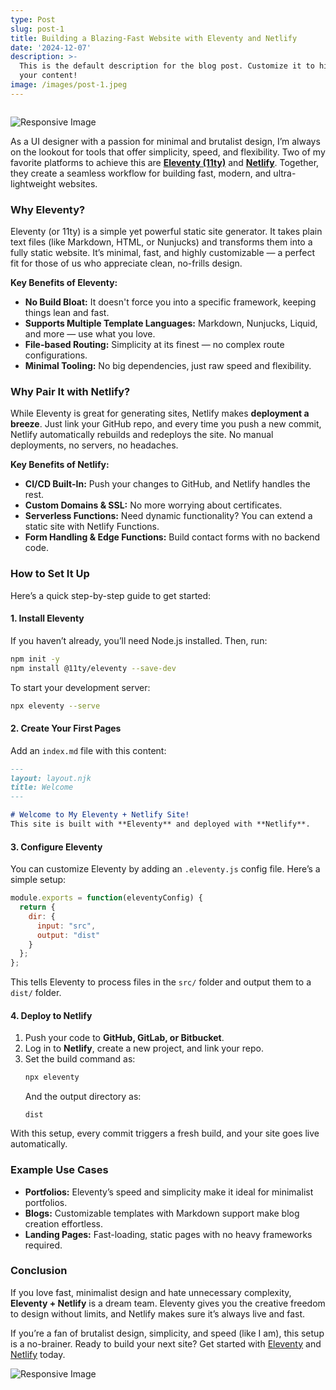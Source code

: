 ```yaml
---
type: Post
slug: post-1
title: Building a Blazing-Fast Website with Eleventy and Netlify
date: '2024-12-07'
description: >-
  This is the default description for the blog post. Customize it to highlight
  your content!
image: /images/post-1.jpeg
---
```

<script src="https://unpkg.com/cloudinary-core@latest/cloudinary-core-shrinkwrap.js" type="text/javascript">
</script>
<img data-src="https://res.cloudinary.com/paulapplegate-com/image/upload/c_limit,w_auto/f_auto,q_auto/v1748952359/priey9txfokhpkfl60le.jpg"
class="cld-responsive">
<script type="text/javascript">
  var cl = cloudinary.Cloudinary.new({
    cloud_name: "paulapplegate-com"
  });
  cl.responsive();
</script>


<picture class="responsive-picture">
  <source media="(min-width: 1200px)"
          type="image/jxl"
          sizes="40vw"                                                                                                                             srcset="https://res.cloudinary.com/paulapplegate-com/image/upload/g_auto,dpr_1.0,c_scale,w_250/v1750561219/yjmppw5bx5jrrurzkphi.jxl 250w,                                                                                                                                         https://res.cloudinary.com/paulapplegate-com/image/upload/g_auto,dpr_2.0,c_scale,w_250/v1750561219/yjmppw5bx5jrrurzkphi.jxl 500w,
          https://res.cloudinary.com/paulapplegate-com/image/upload/g_auto,dpr_1.0,c_scale,w_478/v1750561219/yjmppw5bx5jrrurzkphi.jxl 478w,                                                                                                                                                 https://res.cloudinary.com/paulapplegate-com/image/upload/g_auto,dpr_2.0,c_scale,w_478/v1750561219/yjmppw5bx5jrrurzkphi.jxl 956w,                                                                                                                                                 https://res.cloudinary.com/paulapplegate-com/image/upload/g_auto,dpr_1.0,c_scale,w_585/v1750561219/yjmppw5bx5jrrurzkphi.jxl 585w,                                                                                                                                                 https://res.cloudinary.com/paulapplegate-com/image/upload/g_auto,dpr_2.0,c_scale,w_585/v1750561219/yjmppw5bx5jrrurzkphi.jxl 1170w,                                                                                                                                                https://res.cloudinary.com/paulapplegate-com/image/upload/g_auto,dpr_1.0,c_scale,w_1201/v1750561219/yjmppw5bx5jrrurzkphi.jxl 1201w,
          https://res.cloudinary.com/paulapplegate-com/image/upload/g_auto,dpr_2.0,c_scale,w_1201/v1750561219/yjmppw5bx5jrrurzkphi.jxl 2402w,
          https://res.cloudinary.com/paulapplegate-com/image/upload/g_auto,dpr_1.0,c_scale,w_1422/v1750561219/yjmppw5bx5jrrurzkphi.jxl 1422w,
          https://res.cloudinary.com/paulapplegate-com/image/upload/g_auto,dpr_2.0,c_scale,w_1422/v1750561219/yjmppw5bx5jrrurzkphi.jxl 2844w,
          https://res.cloudinary.com/paulapplegate-com/image/upload/g_auto,dpr_1.0,c_scale,w_2037/v1750561219/yjmppw5bx5jrrurzkphi.jxl 2037w,
          https://res.cloudinary.com/paulapplegate-com/image/upload/g_auto,dpr_2.0,c_scale,w_2037/v1750561219/yjmppw5bx5jrrurzkphi.jxl 4074w,
          https://res.cloudinary.com/paulapplegate-com/image/upload/g_auto,dpr_1.0,c_scale,w_2150/v1750561219/yjmppw5bx5jrrurzkphi.jxl 2150w,
          https://res.cloudinary.com/paulapplegate-com/image/upload/g_auto,dpr_2.0,c_scale,w_2150/v1750561219/yjmppw5bx5jrrurzkphi.jxl 4300w">
  <source media="(min-width: 1200px)"                                                                                                              type="image/avif"
          sizes="40vw"                                                                                                                             srcset="https://res.cloudinary.com/paulapplegate-com/image/upload/g_auto,dpr_1.0,c_scale,w_250/v1750561219/yjmppw5bx5jrrurzkphi.avif 250w,                                                                                                                                        https://res.cloudinary.com/paulapplegate-com/image/upload/g_auto,dpr_2.0,c_scale,w_250/v1750561219/yjmppw5bx5jrrurzkphi.avif 500w,                                                                                                                                                https://res.cloudinary.com/paulapplegate-com/image/upload/g_auto,dpr_1.0,c_scale,w_478/v1750561219/yjmppw5bx5jrrurzkphi.avif 478w,                                                                                                                                                https://res.cloudinary.com/paulapplegate-com/image/upload/g_auto,dpr_2.0,c_scale,w_478/v1750561219/yjmppw5bx5jrrurzkphi.avif 956w,                                                                                                                                                https://res.cloudinary.com/paulapplegate-com/image/upload/g_auto,dpr_1.0,c_scale,w_585/v1750561219/yjmppw5bx5jrrurzkphi.avif 585w,
          https://res.cloudinary.com/paulapplegate-com/image/upload/g_auto,dpr_2.0,c_scale,w_585/v1750561219/yjmppw5bx5jrrurzkphi.avif 1170w,
          https://res.cloudinary.com/paulapplegate-com/image/upload/g_auto,dpr_1.0,c_scale,w_1201/v1750561219/yjmppw5bx5jrrurzkphi.avif 1201w,
          https://res.cloudinary.com/paulapplegate-com/image/upload/g_auto,dpr_2.0,c_scale,w_1201/v1750561219/yjmppw5bx5jrrurzkphi.avif 2402w,
          https://res.cloudinary.com/paulapplegate-com/image/upload/g_auto,dpr_1.0,c_scale,w_1422/v1750561219/yjmppw5bx5jrrurzkphi.avif 1422w,
          https://res.cloudinary.com/paulapplegate-com/image/upload/g_auto,dpr_2.0,c_scale,w_1422/v1750561219/yjmppw5bx5jrrurzkphi.avif 2844w,
          https://res.cloudinary.com/paulapplegate-com/image/upload/g_auto,dpr_1.0,c_scale,w_2037/v1750561219/yjmppw5bx5jrrurzkphi.avif 2037w,
          https://res.cloudinary.com/paulapplegate-com/image/upload/g_auto,dpr_2.0,c_scale,w_2037/v1750561219/yjmppw5bx5jrrurzkphi.avif 4074w,
          https://res.cloudinary.com/paulapplegate-com/image/upload/g_auto,dpr_1.0,c_scale,w_2150/v1750561219/yjmppw5bx5jrrurzkphi.avif 2150w,
          https://res.cloudinary.com/paulapplegate-com/image/upload/g_auto,dpr_2.0,c_scale,w_2150/v1750561219/yjmppw5bx5jrrurzkphi.avif 4300w">
  <source media="(min-width: 1200px)"
          type="image/webp"
          sizes="40vw"
          srcset="https://res.cloudinary.com/paulapplegate-com/image/upload/g_auto,dpr_1.0,c_scale,w_250/v1750561219/yjmppw5bx5jrrurzkphi.webp 250w,
          https://res.cloudinary.com/paulapplegate-com/image/upload/g_auto,dpr_2.0,c_scale,w_250/v1750561219/yjmppw5bx5jrrurzkphi.webp 500w,
          https://res.cloudinary.com/paulapplegate-com/image/upload/g_auto,dpr_1.0,c_scale,w_478/v1750561219/yjmppw5bx5jrrurzkphi.webp 478w,
          https://res.cloudinary.com/paulapplegate-com/image/upload/g_auto,dpr_2.0,c_scale,w_478/v1750561219/yjmppw5bx5jrrurzkphi.webp 956w,
          https://res.cloudinary.com/paulapplegate-com/image/upload/g_auto,dpr_1.0,c_scale,w_585/v1750561219/yjmppw5bx5jrrurzkphi.webp 585w,
          https://res.cloudinary.com/paulapplegate-com/image/upload/g_auto,dpr_2.0,c_scale,w_585/v1750561219/yjmppw5bx5jrrurzkphi.webp 1170w,
          https://res.cloudinary.com/paulapplegate-com/image/upload/g_auto,dpr_1.0,c_scale,w_1201/v1750561219/yjmppw5bx5jrrurzkphi.webp 1201w,
          https://res.cloudinary.com/paulapplegate-com/image/upload/g_auto,dpr_2.0,c_scale,w_1201/v1750561219/yjmppw5bx5jrrurzkphi.webp 2402w,
          https://res.cloudinary.com/paulapplegate-com/image/upload/g_auto,dpr_1.0,c_scale,w_1422/v1750561219/yjmppw5bx5jrrurzkphi.webp 1422w,
          https://res.cloudinary.com/paulapplegate-com/image/upload/g_auto,dpr_2.0,c_scale,w_1422/v1750561219/yjmppw5bx5jrrurzkphi.webp 2844w,
          https://res.cloudinary.com/paulapplegate-com/image/upload/g_auto,dpr_1.0,c_scale,w_2037/v1750561219/yjmppw5bx5jrrurzkphi.webp 2037w,
          https://res.cloudinary.com/paulapplegate-com/image/upload/g_auto,dpr_2.0,c_scale,w_2037/v1750561219/yjmppw5bx5jrrurzkphi.webp 4074w,
          https://res.cloudinary.com/paulapplegate-com/image/upload/g_auto,dpr_1.0,c_scale,w_2150/v1750561219/yjmppw5bx5jrrurzkphi.webp 2150w,
          https://res.cloudinary.com/paulapplegate-com/image/upload/g_auto,dpr_2.0,c_scale,w_2150/v1750561219/yjmppw5bx5jrrurzkphi.webp 4300w">
  <source media="(min-width: 1200px)"
          type="image/jpeg"
          sizes="40vw"
          srcset="https://res.cloudinary.com/paulapplegate-com/image/upload/g_auto,dpr_1.0,c_scale,w_250/v1750561219/yjmppw5bx5jrrurzkphi.jpeg 250w,
          https://res.cloudinary.com/paulapplegate-com/image/upload/g_auto,dpr_2.0,c_scale,w_250/v1750561219/yjmppw5bx5jrrurzkphi.jpeg 500w,
          https://res.cloudinary.com/paulapplegate-com/image/upload/g_auto,dpr_1.0,c_scale,w_478/v1750561219/yjmppw5bx5jrrurzkphi.jpeg 478w,
          https://res.cloudinary.com/paulapplegate-com/image/upload/g_auto,dpr_2.0,c_scale,w_478/v1750561219/yjmppw5bx5jrrurzkphi.jpeg 956w,
          https://res.cloudinary.com/paulapplegate-com/image/upload/g_auto,dpr_1.0,c_scale,w_585/v1750561219/yjmppw5bx5jrrurzkphi.jpeg 585w,
          https://res.cloudinary.com/paulapplegate-com/image/upload/g_auto,dpr_2.0,c_scale,w_585/v1750561219/yjmppw5bx5jrrurzkphi.jpeg 1170w,
          https://res.cloudinary.com/paulapplegate-com/image/upload/g_auto,dpr_1.0,c_scale,w_1201/v1750561219/yjmppw5bx5jrrurzkphi.jpeg 1201w,
          https://res.cloudinary.com/paulapplegate-com/image/upload/g_auto,dpr_2.0,c_scale,w_1201/v1750561219/yjmppw5bx5jrrurzkphi.jpeg 2402w,
          https://res.cloudinary.com/paulapplegate-com/image/upload/g_auto,dpr_1.0,c_scale,w_1422/v1750561219/yjmppw5bx5jrrurzkphi.jpeg 1422w,
          https://res.cloudinary.com/paulapplegate-com/image/upload/g_auto,dpr_2.0,c_scale,w_1422/v1750561219/yjmppw5bx5jrrurzkphi.jpeg 2844w,
          https://res.cloudinary.com/paulapplegate-com/image/upload/g_auto,dpr_1.0,c_scale,w_2037/v1750561219/yjmppw5bx5jrrurzkphi.jpeg 2037w,
          https://res.cloudinary.com/paulapplegate-com/image/upload/g_auto,dpr_2.0,c_scale,w_2037/v1750561219/yjmppw5bx5jrrurzkphi.jpeg 4074w,
          https://res.cloudinary.com/paulapplegate-com/image/upload/g_auto,dpr_1.0,c_scale,w_2150/v1750561219/yjmppw5bx5jrrurzkphi.jpeg 2150w,
          https://res.cloudinary.com/paulapplegate-com/image/upload/g_auto,dpr_2.0,c_scale,w_2150/v1750561219/yjmppw5bx5jrrurzkphi.jpeg 4300w">
  <source media="(min-width: 992px) and (max-width: 1199px)"
          type="image/jxl"
          sizes="60vw"
          srcset="https://res.cloudinary.com/paulapplegate-com/image/upload/ar_16:9,c_fill,g_auto,dpr_1.0,c_scale,w_250/v1750561219/yjmppw5bx5jrrurzkphi.jxl 250w,
          https://res.cloudinary.com/paulapplegate-com/image/upload/ar_16:9,c_fill,g_auto,dpr_2.0,c_scale,w_250/v1750561219/yjmppw5bx5jrrurzkphi.jxl 500w,
          https://res.cloudinary.com/paulapplegate-com/image/upload/ar_16:9,c_fill,g_auto,dpr_1.0,c_scale,w_478/v1750561219/yjmppw5bx5jrrurzkphi.jxl 478w,
          https://res.cloudinary.com/paulapplegate-com/image/upload/ar_16:9,c_fill,g_auto,dpr_2.0,c_scale,w_478/v1750561219/yjmppw5bx5jrrurzkphi.jxl 956w,
          https://res.cloudinary.com/paulapplegate-com/image/upload/ar_16:9,c_fill,g_auto,dpr_1.0,c_scale,w_585/v1750561219/yjmppw5bx5jrrurzkphi.jxl 585w,
          https://res.cloudinary.com/paulapplegate-com/image/upload/ar_16:9,c_fill,g_auto,dpr_2.0,c_scale,w_585/v1750561219/yjmppw5bx5jrrurzkphi.jxl 1170w,
          https://res.cloudinary.com/paulapplegate-com/image/upload/ar_16:9,c_fill,g_auto,dpr_1.0,c_scale,w_1201/v1750561219/yjmppw5bx5jrrurzkphi.jxl 1201w,
          https://res.cloudinary.com/paulapplegate-com/image/upload/ar_16:9,c_fill,g_auto,dpr_2.0,c_scale,w_1201/v1750561219/yjmppw5bx5jrrurzkphi.jxl 2402w,
          https://res.cloudinary.com/paulapplegate-com/image/upload/ar_16:9,c_fill,g_auto,dpr_1.0,c_scale,w_1422/v1750561219/yjmppw5bx5jrrurzkphi.jxl 1422w,
          https://res.cloudinary.com/paulapplegate-com/image/upload/ar_16:9,c_fill,g_auto,dpr_2.0,c_scale,w_1422/v1750561219/yjmppw5bx5jrrurzkphi.jxl 2844w,
          https://res.cloudinary.com/paulapplegate-com/image/upload/ar_16:9,c_fill,g_auto,dpr_1.0,c_scale,w_2037/v1750561219/yjmppw5bx5jrrurzkphi.jxl 2037w,
          https://res.cloudinary.com/paulapplegate-com/image/upload/ar_16:9,c_fill,g_auto,dpr_2.0,c_scale,w_2037/v1750561219/yjmppw5bx5jrrurzkphi.jxl 4074w,
          https://res.cloudinary.com/paulapplegate-com/image/upload/ar_16:9,c_fill,g_auto,dpr_1.0,c_scale,w_2150/v1750561219/yjmppw5bx5jrrurzkphi.jxl 2150w,
          https://res.cloudinary.com/paulapplegate-com/image/upload/ar_16:9,c_fill,g_auto,dpr_2.0,c_scale,w_2150/v1750561219/yjmppw5bx5jrrurzkphi.jxl 4300w">
  <source media="(min-width: 992px) and (max-width: 1199px)"
          type="image/avif"
          sizes="60vw"
          srcset="https://res.cloudinary.com/paulapplegate-com/image/upload/ar_16:9,c_fill,g_auto,dpr_1.0,c_scale,w_250/v1750561219/yjmppw5bx5jrrurzkphi.avif 250w,
          https://res.cloudinary.com/paulapplegate-com/image/upload/ar_16:9,c_fill,g_auto,dpr_2.0,c_scale,w_250/v1750561219/yjmppw5bx5jrrurzkphi.avif 500w,
          https://res.cloudinary.com/paulapplegate-com/image/upload/ar_16:9,c_fill,g_auto,dpr_1.0,c_scale,w_478/v1750561219/yjmppw5bx5jrrurzkphi.avif 478w,
          https://res.cloudinary.com/paulapplegate-com/image/upload/ar_16:9,c_fill,g_auto,dpr_2.0,c_scale,w_478/v1750561219/yjmppw5bx5jrrurzkphi.avif 956w,
          https://res.cloudinary.com/paulapplegate-com/image/upload/ar_16:9,c_fill,g_auto,dpr_1.0,c_scale,w_585/v1750561219/yjmppw5bx5jrrurzkphi.avif 585w,
          https://res.cloudinary.com/paulapplegate-com/image/upload/ar_16:9,c_fill,g_auto,dpr_2.0,c_scale,w_585/v1750561219/yjmppw5bx5jrrurzkphi.avif 1170w,
          https://res.cloudinary.com/paulapplegate-com/image/upload/ar_16:9,c_fill,g_auto,dpr_1.0,c_scale,w_1201/v1750561219/yjmppw5bx5jrrurzkphi.avif 1201w,
          https://res.cloudinary.com/paulapplegate-com/image/upload/ar_16:9,c_fill,g_auto,dpr_2.0,c_scale,w_1201/v1750561219/yjmppw5bx5jrrurzkphi.avif 2402w,
          https://res.cloudinary.com/paulapplegate-com/image/upload/ar_16:9,c_fill,g_auto,dpr_1.0,c_scale,w_1422/v1750561219/yjmppw5bx5jrrurzkphi.avif 1422w,
          https://res.cloudinary.com/paulapplegate-com/image/upload/ar_16:9,c_fill,g_auto,dpr_2.0,c_scale,w_1422/v1750561219/yjmppw5bx5jrrurzkphi.avif 2844w,
          https://res.cloudinary.com/paulapplegate-com/image/upload/ar_16:9,c_fill,g_auto,dpr_1.0,c_scale,w_2037/v1750561219/yjmppw5bx5jrrurzkphi.avif 2037w,
          https://res.cloudinary.com/paulapplegate-com/image/upload/ar_16:9,c_fill,g_auto,dpr_2.0,c_scale,w_2037/v1750561219/yjmppw5bx5jrrurzkphi.avif 4074w,
          https://res.cloudinary.com/paulapplegate-com/image/upload/ar_16:9,c_fill,g_auto,dpr_1.0,c_scale,w_2150/v1750561219/yjmppw5bx5jrrurzkphi.avif 2150w,
          https://res.cloudinary.com/paulapplegate-com/image/upload/ar_16:9,c_fill,g_auto,dpr_2.0,c_scale,w_2150/v1750561219/yjmppw5bx5jrrurzkphi.avif 4300w">
  <source media="(min-width: 992px) and (max-width: 1199px)"
          type="image/webp"
          sizes="60vw"
          srcset="https://res.cloudinary.com/paulapplegate-com/image/upload/ar_16:9,c_fill,g_auto,dpr_1.0,c_scale,w_250/v1750561219/yjmppw5bx5jrrurzkphi.webp 250w,
          https://res.cloudinary.com/paulapplegate-com/image/upload/ar_16:9,c_fill,g_auto,dpr_2.0,c_scale,w_250/v1750561219/yjmppw5bx5jrrurzkphi.webp 500w,
          https://res.cloudinary.com/paulapplegate-com/image/upload/ar_16:9,c_fill,g_auto,dpr_1.0,c_scale,w_478/v1750561219/yjmppw5bx5jrrurzkphi.webp 478w,
          https://res.cloudinary.com/paulapplegate-com/image/upload/ar_16:9,c_fill,g_auto,dpr_2.0,c_scale,w_478/v1750561219/yjmppw5bx5jrrurzkphi.webp 956w,
          https://res.cloudinary.com/paulapplegate-com/image/upload/ar_16:9,c_fill,g_auto,dpr_1.0,c_scale,w_585/v1750561219/yjmppw5bx5jrrurzkphi.webp 585w,
          https://res.cloudinary.com/paulapplegate-com/image/upload/ar_16:9,c_fill,g_auto,dpr_2.0,c_scale,w_585/v1750561219/yjmppw5bx5jrrurzkphi.webp 1170w,
          https://res.cloudinary.com/paulapplegate-com/image/upload/ar_16:9,c_fill,g_auto,dpr_1.0,c_scale,w_1201/v1750561219/yjmppw5bx5jrrurzkphi.webp 1201w,
          https://res.cloudinary.com/paulapplegate-com/image/upload/ar_16:9,c_fill,g_auto,dpr_2.0,c_scale,w_1201/v1750561219/yjmppw5bx5jrrurzkphi.webp 2402w,
          https://res.cloudinary.com/paulapplegate-com/image/upload/ar_16:9,c_fill,g_auto,dpr_1.0,c_scale,w_1422/v1750561219/yjmppw5bx5jrrurzkphi.webp 1422w,
          https://res.cloudinary.com/paulapplegate-com/image/upload/ar_16:9,c_fill,g_auto,dpr_2.0,c_scale,w_1422/v1750561219/yjmppw5bx5jrrurzkphi.webp 2844w,
          https://res.cloudinary.com/paulapplegate-com/image/upload/ar_16:9,c_fill,g_auto,dpr_1.0,c_scale,w_2037/v1750561219/yjmppw5bx5jrrurzkphi.webp 2037w,
          https://res.cloudinary.com/paulapplegate-com/image/upload/ar_16:9,c_fill,g_auto,dpr_2.0,c_scale,w_2037/v1750561219/yjmppw5bx5jrrurzkphi.webp 4074w,
          https://res.cloudinary.com/paulapplegate-com/image/upload/ar_16:9,c_fill,g_auto,dpr_1.0,c_scale,w_2150/v1750561219/yjmppw5bx5jrrurzkphi.webp 2150w,
          https://res.cloudinary.com/paulapplegate-com/image/upload/ar_16:9,c_fill,g_auto,dpr_2.0,c_scale,w_2150/v1750561219/yjmppw5bx5jrrurzkphi.webp 4300w">
  <source media="(min-width: 992px) and (max-width: 1199px)"
          type="image/jpeg"
          sizes="60vw"
          srcset="https://res.cloudinary.com/paulapplegate-com/image/upload/ar_16:9,c_fill,g_auto,dpr_1.0,c_scale,w_250/v1750561219/yjmppw5bx5jrrurzkphi.jpeg 250w,
          https://res.cloudinary.com/paulapplegate-com/image/upload/ar_16:9,c_fill,g_auto,dpr_2.0,c_scale,w_250/v1750561219/yjmppw5bx5jrrurzkphi.jpeg 500w,
          https://res.cloudinary.com/paulapplegate-com/image/upload/ar_16:9,c_fill,g_auto,dpr_1.0,c_scale,w_478/v1750561219/yjmppw5bx5jrrurzkphi.jpeg 478w,
          https://res.cloudinary.com/paulapplegate-com/image/upload/ar_16:9,c_fill,g_auto,dpr_2.0,c_scale,w_478/v1750561219/yjmppw5bx5jrrurzkphi.jpeg 956w,
          https://res.cloudinary.com/paulapplegate-com/image/upload/ar_16:9,c_fill,g_auto,dpr_1.0,c_scale,w_585/v1750561219/yjmppw5bx5jrrurzkphi.jpeg 585w,
          https://res.cloudinary.com/paulapplegate-com/image/upload/ar_16:9,c_fill,g_auto,dpr_2.0,c_scale,w_585/v1750561219/yjmppw5bx5jrrurzkphi.jpeg 1170w,
          https://res.cloudinary.com/paulapplegate-com/image/upload/ar_16:9,c_fill,g_auto,dpr_1.0,c_scale,w_1201/v1750561219/yjmppw5bx5jrrurzkphi.jpeg 1201w,
          https://res.cloudinary.com/paulapplegate-com/image/upload/ar_16:9,c_fill,g_auto,dpr_2.0,c_scale,w_1201/v1750561219/yjmppw5bx5jrrurzkphi.jpeg 2402w,
          https://res.cloudinary.com/paulapplegate-com/image/upload/ar_16:9,c_fill,g_auto,dpr_1.0,c_scale,w_1422/v1750561219/yjmppw5bx5jrrurzkphi.jpeg 1422w,
          https://res.cloudinary.com/paulapplegate-com/image/upload/ar_16:9,c_fill,g_auto,dpr_2.0,c_scale,w_1422/v1750561219/yjmppw5bx5jrrurzkphi.jpeg 2844w,
          https://res.cloudinary.com/paulapplegate-com/image/upload/ar_16:9,c_fill,g_auto,dpr_1.0,c_scale,w_2037/v1750561219/yjmppw5bx5jrrurzkphi.jpeg 2037w,
          https://res.cloudinary.com/paulapplegate-com/image/upload/ar_16:9,c_fill,g_auto,dpr_2.0,c_scale,w_2037/v1750561219/yjmppw5bx5jrrurzkphi.jpeg 4074w,
          https://res.cloudinary.com/paulapplegate-com/image/upload/ar_16:9,c_fill,g_auto,dpr_1.0,c_scale,w_2150/v1750561219/yjmppw5bx5jrrurzkphi.jpeg 2150w,
          https://res.cloudinary.com/paulapplegate-com/image/upload/ar_16:9,c_fill,g_auto,dpr_2.0,c_scale,w_2150/v1750561219/yjmppw5bx5jrrurzkphi.jpeg 4300w">
  <source media="(min-width: 768px) and (max-width: 991px)"
          type="image/jxl"
          sizes="70vw"
          srcset="https://res.cloudinary.com/paulapplegate-com/image/upload/ar_4:3,c_fill,g_auto,dpr_1.0,c_scale,w_250/v1750561219/yjmppw5bx5jrrurzkphi.jxl 250w,
          https://res.cloudinary.com/paulapplegate-com/image/upload/ar_4:3,c_fill,g_auto,dpr_2.0,c_scale,w_250/v1750561219/yjmppw5bx5jrrurzkphi.jxl 500w,
          https://res.cloudinary.com/paulapplegate-com/image/upload/ar_4:3,c_fill,g_auto,dpr_1.0,c_scale,w_478/v1750561219/yjmppw5bx5jrrurzkphi.jxl 478w,
          https://res.cloudinary.com/paulapplegate-com/image/upload/ar_4:3,c_fill,g_auto,dpr_2.0,c_scale,w_478/v1750561219/yjmppw5bx5jrrurzkphi.jxl 956w,
          https://res.cloudinary.com/paulapplegate-com/image/upload/ar_4:3,c_fill,g_auto,dpr_1.0,c_scale,w_585/v1750561219/yjmppw5bx5jrrurzkphi.jxl 585w,
          https://res.cloudinary.com/paulapplegate-com/image/upload/ar_4:3,c_fill,g_auto,dpr_2.0,c_scale,w_585/v1750561219/yjmppw5bx5jrrurzkphi.jxl 1170w,
          https://res.cloudinary.com/paulapplegate-com/image/upload/ar_4:3,c_fill,g_auto,dpr_1.0,c_scale,w_1201/v1750561219/yjmppw5bx5jrrurzkphi.jxl 1201w,
          https://res.cloudinary.com/paulapplegate-com/image/upload/ar_4:3,c_fill,g_auto,dpr_2.0,c_scale,w_1201/v1750561219/yjmppw5bx5jrrurzkphi.jxl 2402w,
          https://res.cloudinary.com/paulapplegate-com/image/upload/ar_4:3,c_fill,g_auto,dpr_1.0,c_scale,w_1422/v1750561219/yjmppw5bx5jrrurzkphi.jxl 1422w,
          https://res.cloudinary.com/paulapplegate-com/image/upload/ar_4:3,c_fill,g_auto,dpr_2.0,c_scale,w_1422/v1750561219/yjmppw5bx5jrrurzkphi.jxl 2844w,
          https://res.cloudinary.com/paulapplegate-com/image/upload/ar_4:3,c_fill,g_auto,dpr_1.0,c_scale,w_2037/v1750561219/yjmppw5bx5jrrurzkphi.jxl 2037w,
          https://res.cloudinary.com/paulapplegate-com/image/upload/ar_4:3,c_fill,g_auto,dpr_2.0,c_scale,w_2037/v1750561219/yjmppw5bx5jrrurzkphi.jxl 4074w,
          https://res.cloudinary.com/paulapplegate-com/image/upload/ar_4:3,c_fill,g_auto,dpr_1.0,c_scale,w_2150/v1750561219/yjmppw5bx5jrrurzkphi.jxl 2150w,
          https://res.cloudinary.com/paulapplegate-com/image/upload/ar_4:3,c_fill,g_auto,dpr_2.0,c_scale,w_2150/v1750561219/yjmppw5bx5jrrurzkphi.jxl 4300w">
  <source media="(min-width: 768px) and (max-width: 991px)"
          type="image/avif"
          sizes="70vw"
          srcset="https://res.cloudinary.com/paulapplegate-com/image/upload/ar_4:3,c_fill,g_auto,dpr_1.0,c_scale,w_250/v1750561219/yjmppw5bx5jrrurzkphi.avif 250w,
          https://res.cloudinary.com/paulapplegate-com/image/upload/ar_4:3,c_fill,g_auto,dpr_2.0,c_scale,w_250/v1750561219/yjmppw5bx5jrrurzkphi.avif 500w,
          https://res.cloudinary.com/paulapplegate-com/image/upload/ar_4:3,c_fill,g_auto,dpr_1.0,c_scale,w_478/v1750561219/yjmppw5bx5jrrurzkphi.avif 478w,
          https://res.cloudinary.com/paulapplegate-com/image/upload/ar_4:3,c_fill,g_auto,dpr_2.0,c_scale,w_478/v1750561219/yjmppw5bx5jrrurzkphi.avif 956w,
          https://res.cloudinary.com/paulapplegate-com/image/upload/ar_4:3,c_fill,g_auto,dpr_1.0,c_scale,w_585/v1750561219/yjmppw5bx5jrrurzkphi.avif 585w,
          https://res.cloudinary.com/paulapplegate-com/image/upload/ar_4:3,c_fill,g_auto,dpr_2.0,c_scale,w_585/v1750561219/yjmppw5bx5jrrurzkphi.avif 1170w,
          https://res.cloudinary.com/paulapplegate-com/image/upload/ar_4:3,c_fill,g_auto,dpr_1.0,c_scale,w_1201/v1750561219/yjmppw5bx5jrrurzkphi.avif 1201w,
          https://res.cloudinary.com/paulapplegate-com/image/upload/ar_4:3,c_fill,g_auto,dpr_2.0,c_scale,w_1201/v1750561219/yjmppw5bx5jrrurzkphi.avif 2402w,
          https://res.cloudinary.com/paulapplegate-com/image/upload/ar_4:3,c_fill,g_auto,dpr_1.0,c_scale,w_1422/v1750561219/yjmppw5bx5jrrurzkphi.avif 1422w,
          https://res.cloudinary.com/paulapplegate-com/image/upload/ar_4:3,c_fill,g_auto,dpr_2.0,c_scale,w_1422/v1750561219/yjmppw5bx5jrrurzkphi.avif 2844w,
          https://res.cloudinary.com/paulapplegate-com/image/upload/ar_4:3,c_fill,g_auto,dpr_1.0,c_scale,w_2037/v1750561219/yjmppw5bx5jrrurzkphi.avif 2037w,
          https://res.cloudinary.com/paulapplegate-com/image/upload/ar_4:3,c_fill,g_auto,dpr_2.0,c_scale,w_2037/v1750561219/yjmppw5bx5jrrurzkphi.avif 4074w,
          https://res.cloudinary.com/paulapplegate-com/image/upload/ar_4:3,c_fill,g_auto,dpr_1.0,c_scale,w_2150/v1750561219/yjmppw5bx5jrrurzkphi.avif 2150w,
          https://res.cloudinary.com/paulapplegate-com/image/upload/ar_4:3,c_fill,g_auto,dpr_2.0,c_scale,w_2150/v1750561219/yjmppw5bx5jrrurzkphi.avif 4300w">
  <source media="(min-width: 768px) and (max-width: 991px)"
          type="image/webp"
          sizes="70vw"
          srcset="https://res.cloudinary.com/paulapplegate-com/image/upload/ar_4:3,c_fill,g_auto,dpr_1.0,c_scale,w_250/v1750561219/yjmppw5bx5jrrurzkphi.webp 250w,
          https://res.cloudinary.com/paulapplegate-com/image/upload/ar_4:3,c_fill,g_auto,dpr_2.0,c_scale,w_250/v1750561219/yjmppw5bx5jrrurzkphi.webp 500w,
          https://res.cloudinary.com/paulapplegate-com/image/upload/ar_4:3,c_fill,g_auto,dpr_1.0,c_scale,w_478/v1750561219/yjmppw5bx5jrrurzkphi.webp 478w,
          https://res.cloudinary.com/paulapplegate-com/image/upload/ar_4:3,c_fill,g_auto,dpr_2.0,c_scale,w_478/v1750561219/yjmppw5bx5jrrurzkphi.webp 956w,
          https://res.cloudinary.com/paulapplegate-com/image/upload/ar_4:3,c_fill,g_auto,dpr_1.0,c_scale,w_585/v1750561219/yjmppw5bx5jrrurzkphi.webp 585w,
          https://res.cloudinary.com/paulapplegate-com/image/upload/ar_4:3,c_fill,g_auto,dpr_2.0,c_scale,w_585/v1750561219/yjmppw5bx5jrrurzkphi.webp 1170w,
          https://res.cloudinary.com/paulapplegate-com/image/upload/ar_4:3,c_fill,g_auto,dpr_1.0,c_scale,w_1201/v1750561219/yjmppw5bx5jrrurzkphi.webp 1201w,
          https://res.cloudinary.com/paulapplegate-com/image/upload/ar_4:3,c_fill,g_auto,dpr_2.0,c_scale,w_1201/v1750561219/yjmppw5bx5jrrurzkphi.webp 2402w,
          https://res.cloudinary.com/paulapplegate-com/image/upload/ar_4:3,c_fill,g_auto,dpr_1.0,c_scale,w_1422/v1750561219/yjmppw5bx5jrrurzkphi.webp 1422w,
          https://res.cloudinary.com/paulapplegate-com/image/upload/ar_4:3,c_fill,g_auto,dpr_2.0,c_scale,w_1422/v1750561219/yjmppw5bx5jrrurzkphi.webp 2844w,
          https://res.cloudinary.com/paulapplegate-com/image/upload/ar_4:3,c_fill,g_auto,dpr_1.0,c_scale,w_2037/v1750561219/yjmppw5bx5jrrurzkphi.webp 2037w,
          https://res.cloudinary.com/paulapplegate-com/image/upload/ar_4:3,c_fill,g_auto,dpr_2.0,c_scale,w_2037/v1750561219/yjmppw5bx5jrrurzkphi.webp 4074w,
          https://res.cloudinary.com/paulapplegate-com/image/upload/ar_4:3,c_fill,g_auto,dpr_1.0,c_scale,w_2150/v1750561219/yjmppw5bx5jrrurzkphi.webp 2150w,
          https://res.cloudinary.com/paulapplegate-com/image/upload/ar_4:3,c_fill,g_auto,dpr_2.0,c_scale,w_2150/v1750561219/yjmppw5bx5jrrurzkphi.webp 4300w">
  <source media="(min-width: 768px) and (max-width: 991px)"
          type="image/jpeg"
          sizes="70vw"
          srcset="https://res.cloudinary.com/paulapplegate-com/image/upload/ar_4:3,c_fill,g_auto,dpr_1.0,c_scale,w_250/v1750561219/yjmppw5bx5jrrurzkphi.jpeg 250w,
          https://res.cloudinary.com/paulapplegate-com/image/upload/ar_4:3,c_fill,g_auto,dpr_2.0,c_scale,w_250/v1750561219/yjmppw5bx5jrrurzkphi.jpeg 500w,
          https://res.cloudinary.com/paulapplegate-com/image/upload/ar_4:3,c_fill,g_auto,dpr_1.0,c_scale,w_478/v1750561219/yjmppw5bx5jrrurzkphi.jpeg 478w,
          https://res.cloudinary.com/paulapplegate-com/image/upload/ar_4:3,c_fill,g_auto,dpr_2.0,c_scale,w_478/v1750561219/yjmppw5bx5jrrurzkphi.jpeg 956w,
          https://res.cloudinary.com/paulapplegate-com/image/upload/ar_4:3,c_fill,g_auto,dpr_1.0,c_scale,w_585/v1750561219/yjmppw5bx5jrrurzkphi.jpeg 585w,
          https://res.cloudinary.com/paulapplegate-com/image/upload/ar_4:3,c_fill,g_auto,dpr_2.0,c_scale,w_585/v1750561219/yjmppw5bx5jrrurzkphi.jpeg 1170w,
          https://res.cloudinary.com/paulapplegate-com/image/upload/ar_4:3,c_fill,g_auto,dpr_1.0,c_scale,w_1201/v1750561219/yjmppw5bx5jrrurzkphi.jpeg 1201w,
          https://res.cloudinary.com/paulapplegate-com/image/upload/ar_4:3,c_fill,g_auto,dpr_2.0,c_scale,w_1201/v1750561219/yjmppw5bx5jrrurzkphi.jpeg 2402w,
          https://res.cloudinary.com/paulapplegate-com/image/upload/ar_4:3,c_fill,g_auto,dpr_1.0,c_scale,w_1422/v1750561219/yjmppw5bx5jrrurzkphi.jpeg 1422w,
          https://res.cloudinary.com/paulapplegate-com/image/upload/ar_4:3,c_fill,g_auto,dpr_2.0,c_scale,w_1422/v1750561219/yjmppw5bx5jrrurzkphi.jpeg 2844w,
          https://res.cloudinary.com/paulapplegate-com/image/upload/ar_4:3,c_fill,g_auto,dpr_1.0,c_scale,w_2037/v1750561219/yjmppw5bx5jrrurzkphi.jpeg 2037w,
          https://res.cloudinary.com/paulapplegate-com/image/upload/ar_4:3,c_fill,g_auto,dpr_2.0,c_scale,w_2037/v1750561219/yjmppw5bx5jrrurzkphi.jpeg 4074w,
          https://res.cloudinary.com/paulapplegate-com/image/upload/ar_4:3,c_fill,g_auto,dpr_1.0,c_scale,w_2150/v1750561219/yjmppw5bx5jrrurzkphi.jpeg 2150w,
          https://res.cloudinary.com/paulapplegate-com/image/upload/ar_4:3,c_fill,g_auto,dpr_2.0,c_scale,w_2150/v1750561219/yjmppw5bx5jrrurzkphi.jpeg 4300w">
  <source media="(max-width: 767px)"
          type="image/jxl"
          sizes="100vw"
          srcset="https://res.cloudinary.com/paulapplegate-com/image/upload/ar_1:1,c_fill,g_auto,dpr_1.0,c_scale,w_250/v1750561219/yjmppw5bx5jrrurzkphi.jxl 250w,
          https://res.cloudinary.com/paulapplegate-com/image/upload/ar_1:1,c_fill,g_auto,dpr_2.0,c_scale,w_250/v1750561219/yjmppw5bx5jrrurzkphi.jxl 500w,
          https://res.cloudinary.com/paulapplegate-com/image/upload/ar_1:1,c_fill,g_auto,dpr_1.0,c_scale,w_478/v1750561219/yjmppw5bx5jrrurzkphi.jxl 478w,
          https://res.cloudinary.com/paulapplegate-com/image/upload/ar_1:1,c_fill,g_auto,dpr_2.0,c_scale,w_478/v1750561219/yjmppw5bx5jrrurzkphi.jxl 956w,
          https://res.cloudinary.com/paulapplegate-com/image/upload/ar_1:1,c_fill,g_auto,dpr_1.0,c_scale,w_585/v1750561219/yjmppw5bx5jrrurzkphi.jxl 585w,
          https://res.cloudinary.com/paulapplegate-com/image/upload/ar_1:1,c_fill,g_auto,dpr_2.0,c_scale,w_585/v1750561219/yjmppw5bx5jrrurzkphi.jxl 1170w,
          https://res.cloudinary.com/paulapplegate-com/image/upload/ar_1:1,c_fill,g_auto,dpr_1.0,c_scale,w_1201/v1750561219/yjmppw5bx5jrrurzkphi.jxl 1201w,
          https://res.cloudinary.com/paulapplegate-com/image/upload/ar_1:1,c_fill,g_auto,dpr_2.0,c_scale,w_1201/v1750561219/yjmppw5bx5jrrurzkphi.jxl 2402w,
          https://res.cloudinary.com/paulapplegate-com/image/upload/ar_1:1,c_fill,g_auto,dpr_1.0,c_scale,w_1422/v1750561219/yjmppw5bx5jrrurzkphi.jxl 1422w,
          https://res.cloudinary.com/paulapplegate-com/image/upload/ar_1:1,c_fill,g_auto,dpr_2.0,c_scale,w_1422/v1750561219/yjmppw5bx5jrrurzkphi.jxl 2844w,
          https://res.cloudinary.com/paulapplegate-com/image/upload/ar_1:1,c_fill,g_auto,dpr_1.0,c_scale,w_2037/v1750561219/yjmppw5bx5jrrurzkphi.jxl 2037w,
          https://res.cloudinary.com/paulapplegate-com/image/upload/ar_1:1,c_fill,g_auto,dpr_2.0,c_scale,w_2037/v1750561219/yjmppw5bx5jrrurzkphi.jxl 4074w,
          https://res.cloudinary.com/paulapplegate-com/image/upload/ar_1:1,c_fill,g_auto,dpr_1.0,c_scale,w_2150/v1750561219/yjmppw5bx5jrrurzkphi.jxl 2150w,
          https://res.cloudinary.com/paulapplegate-com/image/upload/ar_1:1,c_fill,g_auto,dpr_2.0,c_scale,w_2150/v1750561219/yjmppw5bx5jrrurzkphi.jxl 4300w">
  <source media="(max-width: 767px)"
          type="image/avif"
          sizes="100vw"
          srcset="https://res.cloudinary.com/paulapplegate-com/image/upload/ar_1:1,c_fill,g_auto,dpr_1.0,c_scale,w_250/v1750561219/yjmppw5bx5jrrurzkphi.avif 250w,
          https://res.cloudinary.com/paulapplegate-com/image/upload/ar_1:1,c_fill,g_auto,dpr_2.0,c_scale,w_250/v1750561219/yjmppw5bx5jrrurzkphi.avif 500w,
          https://res.cloudinary.com/paulapplegate-com/image/upload/ar_1:1,c_fill,g_auto,dpr_1.0,c_scale,w_478/v1750561219/yjmppw5bx5jrrurzkphi.avif 478w,
          https://res.cloudinary.com/paulapplegate-com/image/upload/ar_1:1,c_fill,g_auto,dpr_2.0,c_scale,w_478/v1750561219/yjmppw5bx5jrrurzkphi.avif 956w,
          https://res.cloudinary.com/paulapplegate-com/image/upload/ar_1:1,c_fill,g_auto,dpr_1.0,c_scale,w_585/v1750561219/yjmppw5bx5jrrurzkphi.avif 585w,
          https://res.cloudinary.com/paulapplegate-com/image/upload/ar_1:1,c_fill,g_auto,dpr_2.0,c_scale,w_585/v1750561219/yjmppw5bx5jrrurzkphi.avif 1170w,
          https://res.cloudinary.com/paulapplegate-com/image/upload/ar_1:1,c_fill,g_auto,dpr_1.0,c_scale,w_1201/v1750561219/yjmppw5bx5jrrurzkphi.avif 1201w,
          https://res.cloudinary.com/paulapplegate-com/image/upload/ar_1:1,c_fill,g_auto,dpr_2.0,c_scale,w_1201/v1750561219/yjmppw5bx5jrrurzkphi.avif 2402w,
          https://res.cloudinary.com/paulapplegate-com/image/upload/ar_1:1,c_fill,g_auto,dpr_1.0,c_scale,w_1422/v1750561219/yjmppw5bx5jrrurzkphi.avif 1422w,
          https://res.cloudinary.com/paulapplegate-com/image/upload/ar_1:1,c_fill,g_auto,dpr_2.0,c_scale,w_1422/v1750561219/yjmppw5bx5jrrurzkphi.avif 2844w,
          https://res.cloudinary.com/paulapplegate-com/image/upload/ar_1:1,c_fill,g_auto,dpr_1.0,c_scale,w_2037/v1750561219/yjmppw5bx5jrrurzkphi.avif 2037w,
          https://res.cloudinary.com/paulapplegate-com/image/upload/ar_1:1,c_fill,g_auto,dpr_2.0,c_scale,w_2037/v1750561219/yjmppw5bx5jrrurzkphi.avif 4074w,
          https://res.cloudinary.com/paulapplegate-com/image/upload/ar_1:1,c_fill,g_auto,dpr_1.0,c_scale,w_2150/v1750561219/yjmppw5bx5jrrurzkphi.avif 2150w,
          https://res.cloudinary.com/paulapplegate-com/image/upload/ar_1:1,c_fill,g_auto,dpr_2.0,c_scale,w_2150/v1750561219/yjmppw5bx5jrrurzkphi.avif 4300w">
  <source media="(max-width: 767px)"
          type="image/webp"
          sizes="100vw"
          srcset="https://res.cloudinary.com/paulapplegate-com/image/upload/ar_1:1,c_fill,g_auto,dpr_1.0,c_scale,w_250/v1750561219/yjmppw5bx5jrrurzkphi.webp 250w,
          https://res.cloudinary.com/paulapplegate-com/image/upload/ar_1:1,c_fill,g_auto,dpr_2.0,c_scale,w_250/v1750561219/yjmppw5bx5jrrurzkphi.webp 500w,
          https://res.cloudinary.com/paulapplegate-com/image/upload/ar_1:1,c_fill,g_auto,dpr_1.0,c_scale,w_478/v1750561219/yjmppw5bx5jrrurzkphi.webp 478w,
          https://res.cloudinary.com/paulapplegate-com/image/upload/ar_1:1,c_fill,g_auto,dpr_2.0,c_scale,w_478/v1750561219/yjmppw5bx5jrrurzkphi.webp 956w,
          https://res.cloudinary.com/paulapplegate-com/image/upload/ar_1:1,c_fill,g_auto,dpr_1.0,c_scale,w_585/v1750561219/yjmppw5bx5jrrurzkphi.webp 585w,
          https://res.cloudinary.com/paulapplegate-com/image/upload/ar_1:1,c_fill,g_auto,dpr_2.0,c_scale,w_585/v1750561219/yjmppw5bx5jrrurzkphi.webp 1170w,
          https://res.cloudinary.com/paulapplegate-com/image/upload/ar_1:1,c_fill,g_auto,dpr_1.0,c_scale,w_1201/v1750561219/yjmppw5bx5jrrurzkphi.webp 1201w,
          https://res.cloudinary.com/paulapplegate-com/image/upload/ar_1:1,c_fill,g_auto,dpr_2.0,c_scale,w_1201/v1750561219/yjmppw5bx5jrrurzkphi.webp 2402w,
          https://res.cloudinary.com/paulapplegate-com/image/upload/ar_1:1,c_fill,g_auto,dpr_1.0,c_scale,w_1422/v1750561219/yjmppw5bx5jrrurzkphi.webp 1422w,
          https://res.cloudinary.com/paulapplegate-com/image/upload/ar_1:1,c_fill,g_auto,dpr_2.0,c_scale,w_1422/v1750561219/yjmppw5bx5jrrurzkphi.webp 2844w,
          https://res.cloudinary.com/paulapplegate-com/image/upload/ar_1:1,c_fill,g_auto,dpr_1.0,c_scale,w_2037/v1750561219/yjmppw5bx5jrrurzkphi.webp 2037w,
          https://res.cloudinary.com/paulapplegate-com/image/upload/ar_1:1,c_fill,g_auto,dpr_2.0,c_scale,w_2037/v1750561219/yjmppw5bx5jrrurzkphi.webp 4074w,
          https://res.cloudinary.com/paulapplegate-com/image/upload/ar_1:1,c_fill,g_auto,dpr_1.0,c_scale,w_2150/v1750561219/yjmppw5bx5jrrurzkphi.webp 2150w,
          https://res.cloudinary.com/paulapplegate-com/image/upload/ar_1:1,c_fill,g_auto,dpr_2.0,c_scale,w_2150/v1750561219/yjmppw5bx5jrrurzkphi.webp 4300w">
  <source media="(max-width: 767px)"
          type="image/jpeg"
          sizes="100vw"
          srcset="https://res.cloudinary.com/paulapplegate-com/image/upload/ar_1:1,c_fill,g_auto,dpr_1.0,c_scale,w_250/v1750561219/yjmppw5bx5jrrurzkphi.jpeg 250w,
          https://res.cloudinary.com/paulapplegate-com/image/upload/ar_1:1,c_fill,g_auto,dpr_2.0,c_scale,w_250/v1750561219/yjmppw5bx5jrrurzkphi.jpeg 500w,
          https://res.cloudinary.com/paulapplegate-com/image/upload/ar_1:1,c_fill,g_auto,dpr_1.0,c_scale,w_478/v1750561219/yjmppw5bx5jrrurzkphi.jpeg 478w,
          https://res.cloudinary.com/paulapplegate-com/image/upload/ar_1:1,c_fill,g_auto,dpr_2.0,c_scale,w_478/v1750561219/yjmppw5bx5jrrurzkphi.jpeg 956w,
          https://res.cloudinary.com/paulapplegate-com/image/upload/ar_1:1,c_fill,g_auto,dpr_1.0,c_scale,w_585/v1750561219/yjmppw5bx5jrrurzkphi.jpeg 585w,
          https://res.cloudinary.com/paulapplegate-com/image/upload/ar_1:1,c_fill,g_auto,dpr_2.0,c_scale,w_585/v1750561219/yjmppw5bx5jrrurzkphi.jpeg 1170w,
          https://res.cloudinary.com/paulapplegate-com/image/upload/ar_1:1,c_fill,g_auto,dpr_1.0,c_scale,w_1201/v1750561219/yjmppw5bx5jrrurzkphi.jpeg 1201w,
          https://res.cloudinary.com/paulapplegate-com/image/upload/ar_1:1,c_fill,g_auto,dpr_2.0,c_scale,w_1201/v1750561219/yjmppw5bx5jrrurzkphi.jpeg 2402w,
          https://res.cloudinary.com/paulapplegate-com/image/upload/ar_1:1,c_fill,g_auto,dpr_1.0,c_scale,w_1422/v1750561219/yjmppw5bx5jrrurzkphi.jpeg 1422w,
          https://res.cloudinary.com/paulapplegate-com/image/upload/ar_1:1,c_fill,g_auto,dpr_2.0,c_scale,w_1422/v1750561219/yjmppw5bx5jrrurzkphi.jpeg 2844w,
          https://res.cloudinary.com/paulapplegate-com/image/upload/ar_1:1,c_fill,g_auto,dpr_1.0,c_scale,w_2037/v1750561219/yjmppw5bx5jrrurzkphi.jpeg 2037w,
          https://res.cloudinary.com/paulapplegate-com/image/upload/ar_1:1,c_fill,g_auto,dpr_2.0,c_scale,w_2037/v1750561219/yjmppw5bx5jrrurzkphi.jpeg 4074w,
          https://res.cloudinary.com/paulapplegate-com/image/upload/ar_1:1,c_fill,g_auto,dpr_1.0,c_scale,w_2150/v1750561219/yjmppw5bx5jrrurzkphi.jpeg 2150w,
          https://res.cloudinary.com/paulapplegate-com/image/upload/ar_1:1,c_fill,g_auto,dpr_2.0,c_scale,w_2150/v1750561219/yjmppw5bx5jrrurzkphi.jpeg 4300w">
  <img src="https://res.cloudinary.com/paulapplegate-com/image/upload/g_auto,c_scale,w_1201/v1750561219/yjmppw5bx5jrrurzkphi.jpeg" alt="Responsive Image" loading="lazy">
</picture>

  
As a UI designer with a passion for minimal and brutalist design, I’m always on the lookout for tools that offer simplicity, speed, and flexibility. Two of my favorite platforms to achieve this are **[Eleventy (11ty)](https://www.11ty.dev/)** and **[Netlify](https://www.netlify.com/)**. Together, they create a seamless workflow for building fast, modern, and ultra-lightweight websites. 

### Why Eleventy?

Eleventy (or 11ty) is a simple yet powerful static site generator. It takes plain text files (like Markdown, HTML, or Nunjucks) and transforms them into a fully static website. It’s minimal, fast, and highly customizable — a perfect fit for those of us who appreciate clean, no-frills design.

<!--more-->

**Key Benefits of Eleventy:**  
- **No Build Bloat:** It doesn't force you into a specific framework, keeping things lean and fast.  
- **Supports Multiple Template Languages:** Markdown, Nunjucks, Liquid, and more — use what you love.  
- **File-based Routing:** Simplicity at its finest — no complex route configurations.  
- **Minimal Tooling:** No big dependencies, just raw speed and flexibility.  

### Why Pair It with Netlify? 
While Eleventy is great for generating sites, Netlify makes **deployment a breeze**. Just link your GitHub repo, and every time you push a new commit, Netlify automatically rebuilds and redeploys the site. No manual deployments, no servers, no headaches.  

**Key Benefits of Netlify:**  
- **CI/CD Built-In:** Push your changes to GitHub, and Netlify handles the rest.  
- **Custom Domains & SSL:** No more worrying about certificates.  
- **Serverless Functions:** Need dynamic functionality? You can extend a static site with Netlify Functions.  
- **Form Handling & Edge Functions:** Build contact forms with no backend code.  

### How to Set It Up  
Here’s a quick step-by-step guide to get started:  

#### 1. Install Eleventy
If you haven’t already, you’ll need Node.js installed. Then, run:  
```bash
npm init -y 
npm install @11ty/eleventy --save-dev
```

To start your development server:  
```bash
npx eleventy --serve
```

#### 2. Create Your First Pages 
Add an `index.md` file with this content:  
```markdown
---
layout: layout.njk
title: Welcome
---

# Welcome to My Eleventy + Netlify Site!  
This site is built with **Eleventy** and deployed with **Netlify**.
```

#### 3. Configure Eleventy
You can customize Eleventy by adding an `.eleventy.js` config file. Here’s a simple setup:  
```js
module.exports = function(eleventyConfig) {
  return {
    dir: {
      input: "src",
      output: "dist"
    }
  };
};
```

This tells Eleventy to process files in the `src/` folder and output them to a `dist/` folder.  

#### 4. Deploy to Netlify 
1. Push your code to **GitHub, GitLab, or Bitbucket**.  
2. Log in to **Netlify**, create a new project, and link your repo.  
3. Set the build command as:  
   ```bash
   npx eleventy
   ```  
   And the output directory as:  
   ```
   dist
   ```

With this setup, every commit triggers a fresh build, and your site goes live automatically.  

### Example Use Cases
- **Portfolios:** Eleventy’s speed and simplicity make it ideal for minimalist portfolios.  
- **Blogs:** Customizable templates with Markdown support make blog creation effortless.  
- **Landing Pages:** Fast-loading, static pages with no heavy frameworks required.  

### Conclusion 
If you love fast, minimalist design and hate unnecessary complexity, **Eleventy + Netlify** is a dream team. Eleventy gives you the creative freedom to design without limits, and Netlify makes sure it’s always live and fast.  

If you’re a fan of brutalist design, simplicity, and speed (like I am), this setup is a no-brainer. Ready to build your next site? Get started with [Eleventy](https://www.11ty.dev/) and [Netlify](https://www.netlify.com/) today.  

<picture class="responsive-picture">                                                                                                       <source media="(min-width: 1200px)" type="image/jxl" sizes="40vw"                                                                                srcset="                                                                                                                           https://res.cloudinary.com/paulapplegate-com/image/upload/c_fill,g_auto/dpr_1.0/c_scale,w_250/v1750537404/p27hauew5aqbq441quyw.jxl 250w,                                                                                                                                          https://res.cloudinary.com/paulapplegate-com/image/upload/c_fill,g_auto/dpr_2.0/c_scale,w_250/v1750537404/p27hauew5aqbq441quyw.jxl 500w,                                                                                                                                          https://res.cloudinary.com/paulapplegate-com/image/upload/c_fill,g_auto/dpr_1.0/c_scale,w_486/v1750537404/p27hauew5aqbq441quyw.jxl 486w,                                                                                                                                          https://res.cloudinary.com/paulapplegate-com/image/upload/c_fill,g_auto/dpr_2.0/c_scale,w_486/v1750537404/p27hauew5aqbq441quyw.jxl 972w,                                                                                                                                          https://res.cloudinary.com/paulapplegate-com/image/upload/c_fill,g_auto/dpr_1.0/c_scale,w_1348/v1750537404/p27hauew5aqbq441quyw.jxl 1348w,                                                                                                                                        https://res.cloudinary.com/paulapplegate-com/image/upload/c_fill,g_auto/dpr_2.0/c_scale,w_1348/v1750537404/p27hauew5aqbq441quyw.jxl 2696w,
    https://res.cloudinary.com/paulapplegate-com/image/upload/c_fill,g_auto/dpr_1.0/c_scale,w_2150/v1750537404/p27hauew5aqbq441quyw.jxl 2150w,
    https://res.cloudinary.com/paulapplegate-com/image/upload/c_fill,g_auto/dpr_2.0/c_scale,w_2150/v1750537404/p27hauew5aqbq441quyw.jxl 4300w
  "/>                                                                                                                                      <source media="(min-width: 1200px)" type="image/avif" sizes="40vw"
          srcset="                                                                                                                           https://res.cloudinary.com/paulapplegate-com/image/upload/c_fill,g_auto/dpr_1.0/c_scale,w_250/v1750537404/p27hauew5aqbq441quyw.avif 250w,                                                                                                                                         https://res.cloudinary.com/paulapplegate-com/image/upload/c_fill,g_auto/dpr_2.0/c_scale,w_250/v1750537404/p27hauew5aqbq441quyw.avif 500w,
    https://res.cloudinary.com/paulapplegate-com/image/upload/c_fill,g_auto/dpr_1.0/c_scale,w_486/v1750537404/p27hauew5aqbq441quyw.avif 486w,
    https://res.cloudinary.com/paulapplegate-com/image/upload/c_fill,g_auto/dpr_2.0/c_scale,w_486/v1750537404/p27hauew5aqbq441quyw.avif 972w,
    https://res.cloudinary.com/paulapplegate-com/image/upload/c_fill,g_auto/dpr_1.0/c_scale,w_1348/v1750537404/p27hauew5aqbq441quyw.avif 1348w,
    https://res.cloudinary.com/paulapplegate-com/image/upload/c_fill,g_auto/dpr_2.0/c_scale,w_1348/v1750537404/p27hauew5aqbq441quyw.avif 2696w,
    https://res.cloudinary.com/paulapplegate-com/image/upload/c_fill,g_auto/dpr_1.0/c_scale,w_2150/v1750537404/p27hauew5aqbq441quyw.avif 2150w,
    https://res.cloudinary.com/paulapplegate-com/image/upload/c_fill,g_auto/dpr_2.0/c_scale,w_2150/v1750537404/p27hauew5aqbq441quyw.avif 4300w
  "/>
  <source media="(min-width: 1200px)" type="image/jpeg" sizes="40vw"                                                                               srcset="
    https://res.cloudinary.com/paulapplegate-com/image/upload/c_fill,g_auto/dpr_1.0/c_scale,w_250/v1750537404/p27hauew5aqbq441quyw.jpeg 250w,
    https://res.cloudinary.com/paulapplegate-com/image/upload/c_fill,g_auto/dpr_2.0/c_scale,w_250/v1750537404/p27hauew5aqbq441quyw.jpeg 500w,
    https://res.cloudinary.com/paulapplegate-com/image/upload/c_fill,g_auto/dpr_1.0/c_scale,w_486/v1750537404/p27hauew5aqbq441quyw.jpeg 486w,
    https://res.cloudinary.com/paulapplegate-com/image/upload/c_fill,g_auto/dpr_2.0/c_scale,w_486/v1750537404/p27hauew5aqbq441quyw.jpeg 972w,
    https://res.cloudinary.com/paulapplegate-com/image/upload/c_fill,g_auto/dpr_1.0/c_scale,w_1348/v1750537404/p27hauew5aqbq441quyw.jpeg 1348w,                                                                                                                                       https://res.cloudinary.com/paulapplegate-com/image/upload/c_fill,g_auto/dpr_2.0/c_scale,w_1348/v1750537404/p27hauew5aqbq441quyw.jpeg 2696w,                                                                                                                                       https://res.cloudinary.com/paulapplegate-com/image/upload/c_fill,g_auto/dpr_1.0/c_scale,w_2150/v1750537404/p27hauew5aqbq441quyw.jpeg 2150w,
    https://res.cloudinary.com/paulapplegate-com/image/upload/c_fill,g_auto/dpr_2.0/c_scale,w_2150/v1750537404/p27hauew5aqbq441quyw.jpeg 4300w
  "/>
  <source media="(min-width: 992px) and (max-width: 1199px)" type="image/jxl" sizes="60vw"
          srcset="                                                                                                                           https://res.cloudinary.com/paulapplegate-com/image/upload/ar_16:9,c_fill,g_auto/dpr_1.0/c_fill,g_auto/c_scale,w_250/v1750537404/p27hauew5aqbq441quyw.jxl 250w,                                                                                                                    https://res.cloudinary.com/paulapplegate-com/image/upload/ar_16:9,c_fill,g_auto/dpr_2.0/c_fill,g_auto/c_scale,w_250/v1750537404/p27hauew5aqbq441quyw.jxl 500w,                                                                                                                    https://res.cloudinary.com/paulapplegate-com/image/upload/ar_16:9,c_fill,g_auto/dpr_1.0/c_fill,g_auto/c_scale,w_486/v1750537404/p27hauew5aqbq441quyw.jxl 486w,                                                                                                                    https://res.cloudinary.com/paulapplegate-com/image/upload/ar_16:9,c_fill,g_auto/dpr_2.0/c_fill,g_auto/c_scale,w_486/v1750537404/p27hauew5aqbq441quyw.jxl 972w,
    https://res.cloudinary.com/paulapplegate-com/image/upload/ar_16:9,c_fill,g_auto/dpr_1.0/c_fill,g_auto/c_scale,w_1348/v1750537404/p27hauew5aqbq441quyw.jxl 1348w,
    https://res.cloudinary.com/paulapplegate-com/image/upload/ar_16:9,c_fill,g_auto/dpr_2.0/c_fill,g_auto/c_scale,w_1348/v1750537404/p27hauew5aqbq441quyw.jxl 2696w,
    https://res.cloudinary.com/paulapplegate-com/image/upload/ar_16:9,c_fill,g_auto/dpr_1.0/c_fill,g_auto/c_scale,w_2150/v1750537404/p27hauew5aqbq441quyw.jxl 2150w,
    https://res.cloudinary.com/paulapplegate-com/image/upload/ar_16:9,c_fill,g_auto/dpr_2.0/c_fill,g_auto/c_scale,w_2150/v1750537404/p27hauew5aqbq441quyw.jxl 4300w
  "/>                                                                                                                                      <source media="(min-width: 992px) and (max-width: 1199px)" type="image/avif" sizes="60vw"
          srcset="
    https://res.cloudinary.com/paulapplegate-com/image/upload/ar_16:9,c_fill,g_auto/dpr_1.0/c_fill,g_auto/c_scale,w_250/v1750537404/p27hauew5aqbq441quyw.avif 250w,
    https://res.cloudinary.com/paulapplegate-com/image/upload/ar_16:9,c_fill,g_auto/dpr_2.0/c_fill,g_auto/c_scale,w_250/v1750537404/p27hauew5aqbq441quyw.avif 500w,
    https://res.cloudinary.com/paulapplegate-com/image/upload/ar_16:9,c_fill,g_auto/dpr_1.0/c_fill,g_auto/c_scale,w_486/v1750537404/p27hauew5aqbq441quyw.avif 486w,
    https://res.cloudinary.com/paulapplegate-com/image/upload/ar_16:9,c_fill,g_auto/dpr_2.0/c_fill,g_auto/c_scale,w_486/v1750537404/p27hauew5aqbq441quyw.avif 972w,
    https://res.cloudinary.com/paulapplegate-com/image/upload/ar_16:9,c_fill,g_auto/dpr_1.0/c_fill,g_auto/c_scale,w_1348/v1750537404/p27hauew5aqbq441quyw.avif 1348w,
    https://res.cloudinary.com/paulapplegate-com/image/upload/ar_16:9,c_fill,g_auto/dpr_2.0/c_fill,g_auto/c_scale,w_1348/v1750537404/p27hauew5aqbq441quyw.avif 2696w,
    https://res.cloudinary.com/paulapplegate-com/image/upload/ar_16:9,c_fill,g_auto/dpr_1.0/c_fill,g_auto/c_scale,w_2150/v1750537404/p27hauew5aqbq441quyw.avif 2150w,
    https://res.cloudinary.com/paulapplegate-com/image/upload/ar_16:9,c_fill,g_auto/dpr_2.0/c_fill,g_auto/c_scale,w_2150/v1750537404/p27hauew5aqbq441quyw.avif 4300w
  "/>
  <source media="(min-width: 992px) and (max-width: 1199px)" type="image/jpeg" sizes="60vw"
          srcset="
    https://res.cloudinary.com/paulapplegate-com/image/upload/ar_16:9,c_fill,g_auto/dpr_1.0/c_fill,g_auto/c_scale,w_250/v1750537404/p27hauew5aqbq441quyw.jpeg 250w,
    https://res.cloudinary.com/paulapplegate-com/image/upload/ar_16:9,c_fill,g_auto/dpr_2.0/c_fill,g_auto/c_scale,w_250/v1750537404/p27hauew5aqbq441quyw.jpeg 500w,
    https://res.cloudinary.com/paulapplegate-com/image/upload/ar_16:9,c_fill,g_auto/dpr_1.0/c_fill,g_auto/c_scale,w_486/v1750537404/p27hauew5aqbq441quyw.jpeg 486w,
    https://res.cloudinary.com/paulapplegate-com/image/upload/ar_16:9,c_fill,g_auto/dpr_2.0/c_fill,g_auto/c_scale,w_486/v1750537404/p27hauew5aqbq441quyw.jpeg 972w,
    https://res.cloudinary.com/paulapplegate-com/image/upload/ar_16:9,c_fill,g_auto/dpr_1.0/c_fill,g_auto/c_scale,w_1348/v1750537404/p27hauew5aqbq441quyw.jpeg 1348w,
    https://res.cloudinary.com/paulapplegate-com/image/upload/ar_16:9,c_fill,g_auto/dpr_2.0/c_fill,g_auto/c_scale,w_1348/v1750537404/p27hauew5aqbq441quyw.jpeg 2696w,
    https://res.cloudinary.com/paulapplegate-com/image/upload/ar_16:9,c_fill,g_auto/dpr_1.0/c_fill,g_auto/c_scale,w_2150/v1750537404/p27hauew5aqbq441quyw.jpeg 2150w,
    https://res.cloudinary.com/paulapplegate-com/image/upload/ar_16:9,c_fill,g_auto/dpr_2.0/c_fill,g_auto/c_scale,w_2150/v1750537404/p27hauew5aqbq441quyw.jpeg 4300w
  "/>
  <source media="(min-width: 768px) and (max-width: 991px)" type="image/jxl" sizes="70vw"
          srcset="
    https://res.cloudinary.com/paulapplegate-com/image/upload/ar_4:3,c_fill,g_auto/dpr_1.0/c_fill,g_auto/c_scale,w_250/v1750537404/p27hauew5aqbq441quyw.jxl 250w,
    https://res.cloudinary.com/paulapplegate-com/image/upload/ar_4:3,c_fill,g_auto/dpr_2.0/c_fill,g_auto/c_scale,w_250/v1750537404/p27hauew5aqbq441quyw.jxl 500w,
    https://res.cloudinary.com/paulapplegate-com/image/upload/ar_4:3,c_fill,g_auto/dpr_1.0/c_fill,g_auto/c_scale,w_486/v1750537404/p27hauew5aqbq441quyw.jxl 486w,
    https://res.cloudinary.com/paulapplegate-com/image/upload/ar_4:3,c_fill,g_auto/dpr_2.0/c_fill,g_auto/c_scale,w_486/v1750537404/p27hauew5aqbq441quyw.jxl 972w,
    https://res.cloudinary.com/paulapplegate-com/image/upload/ar_4:3,c_fill,g_auto/dpr_1.0/c_fill,g_auto/c_scale,w_1348/v1750537404/p27hauew5aqbq441quyw.jxl 1348w,
    https://res.cloudinary.com/paulapplegate-com/image/upload/ar_4:3,c_fill,g_auto/dpr_2.0/c_fill,g_auto/c_scale,w_1348/v1750537404/p27hauew5aqbq441quyw.jxl 2696w,
    https://res.cloudinary.com/paulapplegate-com/image/upload/ar_4:3,c_fill,g_auto/dpr_1.0/c_fill,g_auto/c_scale,w_2150/v1750537404/p27hauew5aqbq441quyw.jxl 2150w,
    https://res.cloudinary.com/paulapplegate-com/image/upload/ar_4:3,c_fill,g_auto/dpr_2.0/c_fill,g_auto/c_scale,w_2150/v1750537404/p27hauew5aqbq441quyw.jxl 4300w
  "/>
  <source media="(min-width: 768px) and (max-width: 991px)" type="image/avif" sizes="70vw"
          srcset="
    https://res.cloudinary.com/paulapplegate-com/image/upload/ar_4:3,c_fill,g_auto/dpr_1.0/c_fill,g_auto/c_scale,w_250/v1750537404/p27hauew5aqbq441quyw.avif 250w,
    https://res.cloudinary.com/paulapplegate-com/image/upload/ar_4:3,c_fill,g_auto/dpr_2.0/c_fill,g_auto/c_scale,w_250/v1750537404/p27hauew5aqbq441quyw.avif 500w,
    https://res.cloudinary.com/paulapplegate-com/image/upload/ar_4:3,c_fill,g_auto/dpr_1.0/c_fill,g_auto/c_scale,w_486/v1750537404/p27hauew5aqbq441quyw.avif 486w,
    https://res.cloudinary.com/paulapplegate-com/image/upload/ar_4:3,c_fill,g_auto/dpr_2.0/c_fill,g_auto/c_scale,w_486/v1750537404/p27hauew5aqbq441quyw.avif 972w,
    https://res.cloudinary.com/paulapplegate-com/image/upload/ar_4:3,c_fill,g_auto/dpr_1.0/c_fill,g_auto/c_scale,w_1348/v1750537404/p27hauew5aqbq441quyw.avif 1348w,
    https://res.cloudinary.com/paulapplegate-com/image/upload/ar_4:3,c_fill,g_auto/dpr_2.0/c_fill,g_auto/c_scale,w_1348/v1750537404/p27hauew5aqbq441quyw.avif 2696w,
    https://res.cloudinary.com/paulapplegate-com/image/upload/ar_4:3,c_fill,g_auto/dpr_1.0/c_fill,g_auto/c_scale,w_2150/v1750537404/p27hauew5aqbq441quyw.avif 2150w,
    https://res.cloudinary.com/paulapplegate-com/image/upload/ar_4:3,c_fill,g_auto/dpr_2.0/c_fill,g_auto/c_scale,w_2150/v1750537404/p27hauew5aqbq441quyw.avif 4300w
  "/>
  <source media="(min-width: 768px) and (max-width: 991px)" type="image/jpeg" sizes="70vw"
          srcset="
    https://res.cloudinary.com/paulapplegate-com/image/upload/ar_4:3,c_fill,g_auto/dpr_1.0/c_fill,g_auto/c_scale,w_250/v1750537404/p27hauew5aqbq441quyw.jpeg 250w,
    https://res.cloudinary.com/paulapplegate-com/image/upload/ar_4:3,c_fill,g_auto/dpr_2.0/c_fill,g_auto/c_scale,w_250/v1750537404/p27hauew5aqbq441quyw.jpeg 500w,
    https://res.cloudinary.com/paulapplegate-com/image/upload/ar_4:3,c_fill,g_auto/dpr_1.0/c_fill,g_auto/c_scale,w_486/v1750537404/p27hauew5aqbq441quyw.jpeg 486w,
    https://res.cloudinary.com/paulapplegate-com/image/upload/ar_4:3,c_fill,g_auto/dpr_2.0/c_fill,g_auto/c_scale,w_486/v1750537404/p27hauew5aqbq441quyw.jpeg 972w,
    https://res.cloudinary.com/paulapplegate-com/image/upload/ar_4:3,c_fill,g_auto/dpr_1.0/c_fill,g_auto/c_scale,w_1348/v1750537404/p27hauew5aqbq441quyw.jpeg 1348w,
    https://res.cloudinary.com/paulapplegate-com/image/upload/ar_4:3,c_fill,g_auto/dpr_2.0/c_fill,g_auto/c_scale,w_1348/v1750537404/p27hauew5aqbq441quyw.jpeg 2696w,
    https://res.cloudinary.com/paulapplegate-com/image/upload/ar_4:3,c_fill,g_auto/dpr_1.0/c_fill,g_auto/c_scale,w_2150/v1750537404/p27hauew5aqbq441quyw.jpeg 2150w,
    https://res.cloudinary.com/paulapplegate-com/image/upload/ar_4:3,c_fill,g_auto/dpr_2.0/c_fill,g_auto/c_scale,w_2150/v1750537404/p27hauew5aqbq441quyw.jpeg 4300w
  "/>
  <source media="(max-width: 767px)" type="image/jxl" sizes="100vw"
          srcset="
    https://res.cloudinary.com/paulapplegate-com/image/upload/ar_1:1,c_fill,g_auto/dpr_1.0/c_fill,g_auto/c_scale,w_250/v1750537404/p27hauew5aqbq441quyw.jxl 250w,
    https://res.cloudinary.com/paulapplegate-com/image/upload/ar_1:1,c_fill,g_auto/dpr_2.0/c_fill,g_auto/c_scale,w_250/v1750537404/p27hauew5aqbq441quyw.jxl 500w,
    https://res.cloudinary.com/paulapplegate-com/image/upload/ar_1:1,c_fill,g_auto/dpr_1.0/c_fill,g_auto/c_scale,w_486/v1750537404/p27hauew5aqbq441quyw.jxl 486w,
    https://res.cloudinary.com/paulapplegate-com/image/upload/ar_1:1,c_fill,g_auto/dpr_2.0/c_fill,g_auto/c_scale,w_486/v1750537404/p27hauew5aqbq441quyw.jxl 972w,
    https://res.cloudinary.com/paulapplegate-com/image/upload/ar_1:1,c_fill,g_auto/dpr_1.0/c_fill,g_auto/c_scale,w_1348/v1750537404/p27hauew5aqbq441quyw.jxl 1348w,
    https://res.cloudinary.com/paulapplegate-com/image/upload/ar_1:1,c_fill,g_auto/dpr_2.0/c_fill,g_auto/c_scale,w_1348/v1750537404/p27hauew5aqbq441quyw.jxl 2696w,
    https://res.cloudinary.com/paulapplegate-com/image/upload/ar_1:1,c_fill,g_auto/dpr_1.0/c_fill,g_auto/c_scale,w_2150/v1750537404/p27hauew5aqbq441quyw.jxl 2150w,
    https://res.cloudinary.com/paulapplegate-com/image/upload/ar_1:1,c_fill,g_auto/dpr_2.0/c_fill,g_auto/c_scale,w_2150/v1750537404/p27hauew5aqbq441quyw.jxl 4300w
  "/>
  <source media="(max-width: 767px)" type="image/avif" sizes="100vw"
          srcset="
    https://res.cloudinary.com/paulapplegate-com/image/upload/ar_1:1,c_fill,g_auto/dpr_1.0/c_fill,g_auto/c_scale,w_250/v1750537404/p27hauew5aqbq441quyw.avif 250w,
    https://res.cloudinary.com/paulapplegate-com/image/upload/ar_1:1,c_fill,g_auto/dpr_2.0/c_fill,g_auto/c_scale,w_250/v1750537404/p27hauew5aqbq441quyw.avif 500w,
    https://res.cloudinary.com/paulapplegate-com/image/upload/ar_1:1,c_fill,g_auto/dpr_1.0/c_fill,g_auto/c_scale,w_486/v1750537404/p27hauew5aqbq441quyw.avif 486w,
    https://res.cloudinary.com/paulapplegate-com/image/upload/ar_1:1,c_fill,g_auto/dpr_2.0/c_fill,g_auto/c_scale,w_486/v1750537404/p27hauew5aqbq441quyw.avif 972w,
    https://res.cloudinary.com/paulapplegate-com/image/upload/ar_1:1,c_fill,g_auto/dpr_1.0/c_fill,g_auto/c_scale,w_1348/v1750537404/p27hauew5aqbq441quyw.avif 1348w,
    https://res.cloudinary.com/paulapplegate-com/image/upload/ar_1:1,c_fill,g_auto/dpr_2.0/c_fill,g_auto/c_scale,w_1348/v1750537404/p27hauew5aqbq441quyw.avif 2696w,
    https://res.cloudinary.com/paulapplegate-com/image/upload/ar_1:1,c_fill,g_auto/dpr_1.0/c_fill,g_auto/c_scale,w_2150/v1750537404/p27hauew5aqbq441quyw.avif 2150w,
    https://res.cloudinary.com/paulapplegate-com/image/upload/ar_1:1,c_fill,g_auto/dpr_2.0/c_fill,g_auto/c_scale,w_2150/v1750537404/p27hauew5aqbq441quyw.avif 4300w
  "/>
  <source media="(max-width: 767px)" type="image/jpeg" sizes="100vw"
          srcset="
    https://res.cloudinary.com/paulapplegate-com/image/upload/ar_1:1,c_fill,g_auto/dpr_1.0/c_fill,g_auto/c_scale,w_250/v1750537404/p27hauew5aqbq441quyw.jpeg 250w,
    https://res.cloudinary.com/paulapplegate-com/image/upload/ar_1:1,c_fill,g_auto/dpr_2.0/c_fill,g_auto/c_scale,w_250/v1750537404/p27hauew5aqbq441quyw.jpeg 500w,
    https://res.cloudinary.com/paulapplegate-com/image/upload/ar_1:1,c_fill,g_auto/dpr_1.0/c_fill,g_auto/c_scale,w_486/v1750537404/p27hauew5aqbq441quyw.jpeg 486w,
    https://res.cloudinary.com/paulapplegate-com/image/upload/ar_1:1,c_fill,g_auto/dpr_2.0/c_fill,g_auto/c_scale,w_486/v1750537404/p27hauew5aqbq441quyw.jpeg 972w,
    https://res.cloudinary.com/paulapplegate-com/image/upload/ar_1:1,c_fill,g_auto/dpr_1.0/c_fill,g_auto/c_scale,w_1348/v1750537404/p27hauew5aqbq441quyw.jpeg 1348w,
    https://res.cloudinary.com/paulapplegate-com/image/upload/ar_1:1,c_fill,g_auto/dpr_2.0/c_fill,g_auto/c_scale,w_1348/v1750537404/p27hauew5aqbq441quyw.jpeg 2696w,
    https://res.cloudinary.com/paulapplegate-com/image/upload/ar_1:1,c_fill,g_auto/dpr_1.0/c_fill,g_auto/c_scale,w_2150/v1750537404/p27hauew5aqbq441quyw.jpeg 2150w,
    https://res.cloudinary.com/paulapplegate-com/image/upload/ar_1:1,c_fill,g_auto/dpr_2.0/c_fill,g_auto/c_scale,w_2150/v1750537404/p27hauew5aqbq441quyw.jpeg 4300w
  "/>
  <img src="https://res.cloudinary.com/paulapplegate-com/image/upload/c_fill,g_auto/c_scale,w_1348/v1750537404/p27hauew5aqbq441quyw.jpeg" alt="Responsive Image" loading="lazy">
</picture>
